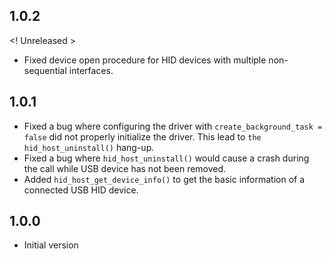 ## 1.0.2
<! Unreleased >
- Fixed device open procedure for HID devices with multiple non-sequential interfaces.

## 1.0.1

- Fixed a bug where configuring the driver with `create_background_task = false` did not properly initialize the driver. This lead to `the hid_host_uninstall()` hang-up.
- Fixed a bug where `hid_host_uninstall()` would cause a crash during the call while USB device has not been removed.
- Added `hid_host_get_device_info()` to get the basic information of a connected USB HID device.

## 1.0.0

- Initial version



